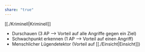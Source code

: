 ```yaml
---
share: "true"
---
```

[[./Kriminell|Kriminell]]   
  
- Durschauen (3 AP --> Vorteil auf alle Angriffe gegen ein Ziel)  
- Schwachpunkt erkennen (1 AP --> Vorteil auf einen Angriff)  
- Menschlicher Lügendetektor (Vorteil auf [[./Einsicht|Einsicht]])